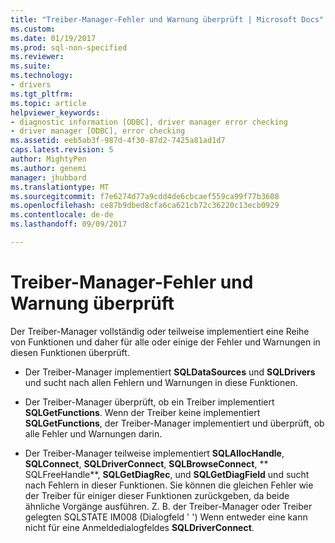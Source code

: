 ```yaml
---
title: "Treiber-Manager-Fehler und Warnung überprüft | Microsoft Docs"
ms.custom: 
ms.date: 01/19/2017
ms.prod: sql-non-specified
ms.reviewer: 
ms.suite: 
ms.technology:
- drivers
ms.tgt_pltfrm: 
ms.topic: article
helpviewer_keywords:
- diagnostic information [ODBC], driver manager error checking
- driver manager [ODBC], error checking
ms.assetid: eeb5ab3f-987d-4f30-87d2-7425a81ad1d7
caps.latest.revision: 5
author: MightyPen
ms.author: genemi
manager: jhubbard
ms.translationtype: MT
ms.sourcegitcommit: f7e6274d77a9cdd4de6cbcaef559ca99f77b3608
ms.openlocfilehash: ce87b9dbed8cfa6ca621cb72c36220c13ecb0929
ms.contentlocale: de-de
ms.lasthandoff: 09/09/2017

---
```

# <a name="driver-manager-error-and-warning-checks"></a>Treiber-Manager-Fehler und Warnung überprüft
Der Treiber-Manager vollständig oder teilweise implementiert eine Reihe von Funktionen und daher für alle oder einige der Fehler und Warnungen in diesen Funktionen überprüft.  
  
-   Der Treiber-Manager implementiert **SQLDataSources** und **SQLDrivers** und sucht nach allen Fehlern und Warnungen in diese Funktionen.  
  
-   Der Treiber-Manager überprüft, ob ein Treiber implementiert **SQLGetFunctions**. Wenn der Treiber keine implementiert **SQLGetFunctions**, der Treiber-Manager implementiert und überprüft, ob alle Fehler und Warnungen darin.  
  
-   Der Treiber-Manager teilweise implementiert **SQLAllocHandle**, **SQLConnect**, **SQLDriverConnect**, **SQLBrowseConnect**, ** SQLFreeHandle**, **SQLGetDiagRec**, und **SQLGetDiagField** und sucht nach Fehlern in dieser Funktionen. Sie können die gleichen Fehler wie der Treiber für einiger dieser Funktionen zurückgeben, da beide ähnliche Vorgänge ausführen. Z. B. der Treiber-Manager oder Treiber gelegten SQLSTATE IM008 (Dialogfeld ' ') Wenn entweder eine kann nicht für eine Anmeldedialogfeldes **SQLDriverConnect**.
